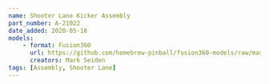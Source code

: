 ```yaml
---
name: Shooter Lane Kicker Assembly
part_number: A-21022
date_added: 2020-05-18
models:
    - format: Fusion360
      url: https://github.com/homebrew-pinball/fusion360-models/raw/master/assemblies/A-21022%20Shooter%20Lane%20Kicker%20Assembly.f3d
      creators: Mark Seiden
tags: [Assembly, Shooter Lane]
---
```

